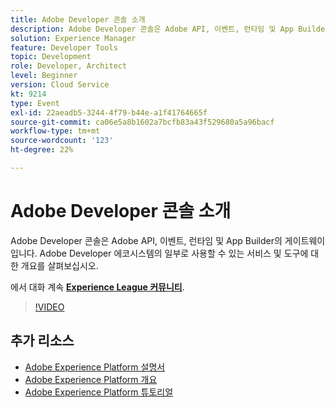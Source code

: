 ```yaml
---
title: Adobe Developer 콘솔 소개
description: Adobe Developer 콘솔은 Adobe API, 이벤트, 런타임 및 App Builder의 게이트웨이입니다. Adobe Developer 에코시스템의 일부로 사용할 수 있는 서비스 및 도구에 대한 개요를 살펴보십시오.
solution: Experience Manager
feature: Developer Tools
topic: Development
role: Developer, Architect
level: Beginner
version: Cloud Service
kt: 9214
type: Event
exl-id: 22aeadb5-3244-4f79-b44e-a1f41764665f
source-git-commit: ca06e5a8b1602a7bcfb83a43f529680a5a96bacf
workflow-type: tm+mt
source-wordcount: '123'
ht-degree: 22%

---
```


# Adobe Developer 콘솔 소개

Adobe Developer 콘솔은 Adobe API, 이벤트, 런타임 및 App Builder의 게이트웨이입니다. Adobe Developer 에코시스템의 일부로 사용할 수 있는 서비스 및 도구에 대한 개요를 살펴보십시오.

에서 대화 계속 **[Experience League 커뮤니티](https://adobe.ly/2Y2DDld)**.

>[!VIDEO](https://video.tv.adobe.com/v/337771/?quality=12&learn=on&hidetitle=true)

## 추가 리소스

- [Adobe Experience Platform 설명서](https://experienceleague.adobe.com/docs/experience-platform.html)
- [Adobe Experience Platform 개요](https://experienceleague.adobe.com/docs/experience-platform/landing/home.html?lang=ko)
- [Adobe Experience Platform 튜토리얼](https://experienceleague.adobe.com/docs/platform-learn/tutorials/overview.html?lang=en)
